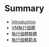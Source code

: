 # Summary

* [Introduction](README.md)
* [VM執行個體](vmzhi-xing-ge-ti.md)
* [執行個體群體](introduction.md)
* [執行個體範本](chapter1.md)

